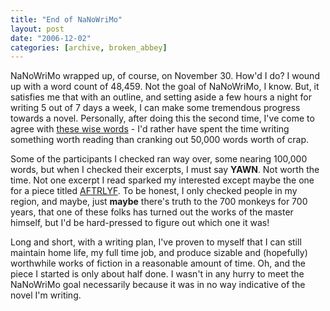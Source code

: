 ```yaml
---
title: "End of NaNoWriMo"
layout: post
date: "2006-12-02"
categories: [archive, broken_abbey]
---
```


NaNoWriMo wrapped up, of course, on November 30. How'd I do? I wound up with a
word count of 48,459. Not the goal of NaNoWriMo, I know. But, it satisfies me
that with an outline, and setting aside a few hours a night for writing 5 out of
7 days a week, I can make some tremendous progress towards a novel. Personally,
after doing this the second time, I've come to agree with
[these wise words](http://www.antimuse.org/blog/?p=25 "AntiBlog") - I'd rather
have spent the time writing something worth reading than cranking out 50,000
words worth of crap.

Some of the participants I checked ran way over, some nearing 100,000 words, but
when I checked their excerpts, I must say **YAWN**. Not worth the time. Not one
excerpt I read sparked my interested except maybe the one for a piece titled
[AFTRLYF](http://www.nanowrimo.org/userinfo.php?uid=102730 "NaNoWriMo profile").
To be honest, I only checked people in my region, and maybe, just **maybe**
there's truth to the 700 monkeys for 700 years, that one of these folks has
turned out the works of the master himself, but I'd be hard-pressed to figure
out which one it was!

Long and short, with a writing plan, I've proven to myself that I can still
maintain home life, my full time job, and produce sizable and (hopefully)
worthwhile works of fiction in a reasonable amount of time. Oh, and the piece I
started is only about half done. I wasn't in any hurry to meet the NaNoWriMo
goal necessarily because it was in no way indicative of the novel I'm writing.
